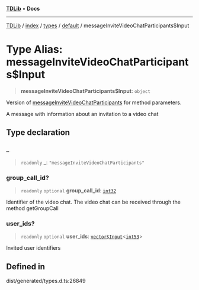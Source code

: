 [**TDLib**](../../../../../../README.md) • **Docs**

***

[TDLib](../../../../../../modules.md) / [index](../../../../../README.md) / [types](../../../README.md) / [default](../README.md) / messageInviteVideoChatParticipants$Input

# Type Alias: messageInviteVideoChatParticipants$Input

> **messageInviteVideoChatParticipants$Input**: `object`

Version of [messageInviteVideoChatParticipants](messageInviteVideoChatParticipants.md) for method parameters.

A message with information about an invitation to a video chat

## Type declaration

### \_

> `readonly` **\_**: `"messageInviteVideoChatParticipants"`

### group\_call\_id?

> `readonly` `optional` **group\_call\_id**: [`int32`](int32-1.md)

Identifier of the video chat. The video chat can be received through the method getGroupCall

### user\_ids?

> `readonly` `optional` **user\_ids**: [`vector$Input`](vector$Input.md)\<[`int53`](int53-1.md)\>

Invited user identifiers

## Defined in

dist/generated/types.d.ts:26849
